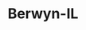 ---
title: Berwyn-IL
slug: berwyn-il
f_state:
- cms/state/illinois.md
f_locations:
- cms/payday-loan/advance-america-1687.md
- cms/payday-loan/check-go-9740.md
- cms/payday-loan/midamerica-bank-20856.md
- cms/payday-loan/national-quick-cash-22839.md
- cms/payday-loan/national-quick-cash-22843.md
updated-on: '2024-05-30T13:41:28.615Z'
created-on: '2024-05-30T13:41:28.615Z'
published-on: '2024-05-30T13:54:32.469Z'
f_city: Berwyn
layout: '[city].html'
tags: city
---